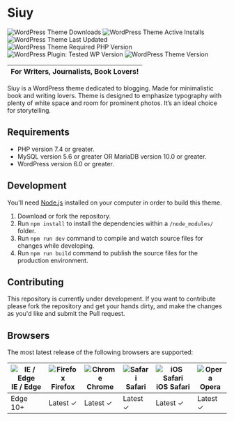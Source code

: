 # Siuy

![WordPress Theme Downloads](https://img.shields.io/wordpress/theme/dm/siuy)
![WordPress Theme Active Installs](https://img.shields.io/wordpress/theme/installs/siuy)
![WordPress Theme Last Updated](https://img.shields.io/wordpress/theme/last-updated/siuy)
![WordPress Theme Required PHP Version](https://img.shields.io/wordpress/theme/required-php/siuy)
![WordPress Plugin: Tested WP Version](https://img.shields.io/wordpress/theme/wp-version/siuy)
![WordPress Theme Version](https://img.shields.io/wordpress/theme/v/siuy)

| For Writers, Journalists, Book Lovers! |
| --- |

Siuy is a WordPress theme dedicated to blogging. Made for minimalistic book and writing lovers. Theme is designed to emphasize typography with plenty of white space and room for prominent photos. It’s an ideal choice for storytelling.

## Requirements

* PHP version 7.4 or greater.
* MySQL version 5.6 or greater OR MariaDB version 10.0 or greater.
* WordPress version 6.0 or greater.

## Development

You'll need [Node.js](https://nodejs.org/) installed on your computer in order to build this theme.

1. Download or fork the repository.
2. Run `npm install` to install the dependencies within a `/node_modules/` folder.
3. Run `npm run dev` command to compile and watch source files for changes while developing.
4. Run `npm run build` command to publish the source files for the production environment.

## Contributing

This repository is currently under development. If you want to contribute please fork the repository and get your hands dirty, and make the changes as you'd like and submit the Pull request.

## Browsers

The most latest release of the following browsers are supported:

| ![IE / Edge](https://raw.githubusercontent.com/alrra/browser-logos/master/src/edge/edge_24x24.png)<br/>IE / Edge | ![Firefox](https://raw.githubusercontent.com/alrra/browser-logos/master/src/firefox/firefox_24x24.png)<br/>Firefox | ![Chrome](https://raw.githubusercontent.com/alrra/browser-logos/master/src/chrome/chrome_24x24.png)<br/>Chrome | ![Safari](https://raw.githubusercontent.com/alrra/browser-logos/master/src/safari/safari_24x24.png)<br/>Safari | ![iOS Safari](https://raw.githubusercontent.com/alrra/browser-logos/master/src/safari-ios/safari-ios_24x24.png)<br/>iOS Safari | ![Opera](https://raw.githubusercontent.com/alrra/browser-logos/master/src/opera/opera_24x24.png)<br/>Opera |
| --------- | --------- | --------- | --------- | --------- | --------- |
| Edge 10+| Latest ✓| Latest ✓| Latest ✓| Latest ✓| Latest ✓
